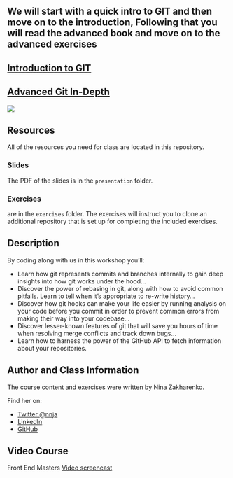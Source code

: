 ## We will start with a quick intro to GIT and then move on to the introduction, Following that you will read the advanced book and move on to the advanced exercises

## [Introduction to GIT](https://git.bobby.sh/training)

## [Advanced Git In-Depth](https://frontendmasters.com/courses/git-in-depth/)

![](images/git-in-depth.png)

## Resources

All of the resources you need for class are located in this repository.

### Slides
The PDF of the slides is in the `presentation` folder.

### Exercises
are in the `exercises` folder. The exercises will instruct you to clone an additional repository that is set up for completing the included exercises.


## Description

By coding along with us in this workshop you’ll:

 - Learn how git represents commits and branches internally to gain deep insights into how git works under the hood…
 - Discover the power of rebasing in git, along with how to avoid common pitfalls. Learn to tell when it’s appropriate to re-write history…
 - Discover how git hooks can make your life easier by running analysis on your code before you commit in order to prevent common errors from making their way into your codebase…
 - Discover lesser-known features of git that will save you hours of time when resolving merge conflicts and track down bugs…
 - Learn how to harness the power of the GitHub API to fetch information about your repositories.

## Author and Class Information

The course content and exercises were written by Nina Zakharenko.

Find her on:
- [Twitter @nnja](https://twitter.com/nnja)
- [LinkedIn](https://www.linkedin.com/in/ninaz/)
- [GitHub](https://github.com/nnja)

## Video Course

Front End Masters [Video screencast](http://frontendmasters.com/workshops/git-indepth/)

